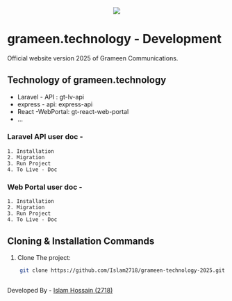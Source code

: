 <p align="center" style="font-size:40px; font-weight:bold;">
    <a href="#" target="_blank"><img src="logo.jpg"></a>
</p>

# grameen.technology - Development

Official website version 2025 of Grameen Communications. 

## Technology of grameen.technology
- Laravel - API : gt-lv-api
- express - api: express-api
- React -WebPortal: gt-react-web-portal
- ... 


### Laravel API user doc - 
    1. Installation
    2. Migration
    3. Run Project
    4. To Live - Doc

### Web Portal user doc - 
    1. Installation
    2. Migration
    3. Run Project
    4. To Live - Doc
    

## Cloning & Installation Commands

1. Clone The project: 
```bash
    git clone https://github.com/Islam2718/grameen-technology-2025.git
```

## 
Developed By - [Islam Hossain (2718)](https://github.com/islam2718/)